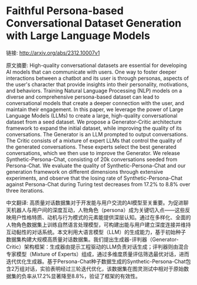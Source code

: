 # Faithful Persona-based Conversational Dataset Generation with Large Language Models

链接: http://arxiv.org/abs/2312.10007v1

原文摘要:
High-quality conversational datasets are essential for developing AI models
that can communicate with users. One way to foster deeper interactions between
a chatbot and its user is through personas, aspects of the user's character
that provide insights into their personality, motivations, and behaviors.
Training Natural Language Processing (NLP) models on a diverse and
comprehensive persona-based dataset can lead to conversational models that
create a deeper connection with the user, and maintain their engagement. In
this paper, we leverage the power of Large Language Models (LLMs) to create a
large, high-quality conversational dataset from a seed dataset. We propose a
Generator-Critic architecture framework to expand the initial dataset, while
improving the quality of its conversations. The Generator is an LLM prompted to
output conversations. The Critic consists of a mixture of expert LLMs that
control the quality of the generated conversations. These experts select the
best generated conversations, which we then use to improve the Generator. We
release Synthetic-Persona-Chat, consisting of 20k conversations seeded from
Persona-Chat. We evaluate the quality of Synthetic-Persona-Chat and our
generation framework on different dimensions through extensive experiments, and
observe that the losing rate of Synthetic-Persona-Chat against Persona-Chat
during Turing test decreases from 17.2% to 8.8% over three iterations.

中文翻译:
高质量对话数据集对于开发能与用户交流的AI模型至关重要。为促进聊天机器人与用户间的深度互动，人物角色（persona）成为关键切入点——这些反映用户性格特质、动机与行为模式的元素能提供深层认知。通过在多样化、全面的人物角色数据集上训练自然语言处理模型，可构建出能与用户建立深度连接并维持互动黏性的对话系统。本文利用大语言模型（LLM）的生成能力，基于初始种子数据集构建大规模高质量对话数据集。我们提出生成器-评判器（Generator-Critic）架构框架：生成器由提示工程驱动的LLM负责对话生成；评判器则由混合专家模型（Mixture of Experts）组成，通过多维度质量评估筛选最优对话，进而迭代优化生成器。基于Persona-Chat种子数据生成的Synthetic-Persona-Chat包含2万组对话，实验表明经过三轮迭代优化，该数据集在图灵测试中相对于原始数据集的负率从17.2%显著降至8.8%，验证了框架的有效性。
